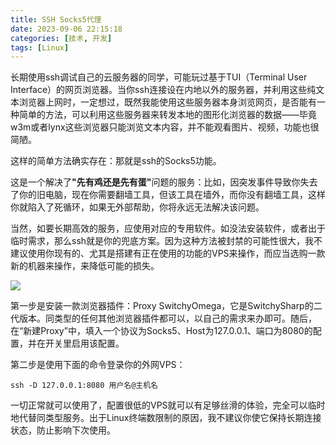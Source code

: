 ```yaml
---
title: SSH Socks5代理
date: 2023-09-06 22:15:18
categories: [技术, 开发]
tags: [Linux]
---
```

长期使用ssh调试自己的云服务器的同学，可能玩过基于TUI（Terminal User Interface）的网页浏览器。当你ssh连接设在内地以外的服务器，并利用这些纯文本浏览器上网时，一定想过，既然我能使用这些服务器本身浏览网页，是否能有一种简单的方法，可以利用这些服务器来转发本地的图形化浏览器的数据——毕竟w3m或者lynx这些浏览器只能浏览文本内容，并不能观看图片、视频，功能也很简陋。

这样的简单方法确实存在：那就是ssh的Socks5功能。

这是一个解决了<b>"先有鸡还是先有蛋"</b>问题的服务：比如，因突发事件导致你失去了你的旧电脑，现在你需要翻墙工具，但该工具在墙外，而你没有翻墙工具，这样你就陷入了死循环，如果无外部帮助，你将永远无法解决该问题。

当然，如要长期高效的服务，应使用对应的专用软件。如没法安装软件，或者出于临时需求，那么ssh就是你的兜底方案。因为这种方法被封禁的可能性很大，我不建议使用你现有的、尤其是搭建有正在使用的功能的VPS来操作，而应当选购一款新的机器来操作，来降低可能的损失。

![](https://testgames.me/wp-content/uploads/2023/09/d3d385f24abcbddd17f406dec8d77764.jpg)

第一步是安装一款浏览器插件：Proxy SwitchyOmega，它是SwitchySharp的二代版本。同类型的任何其他浏览器插件都可以，以自己的需求来办即可。随后，在“新建Proxy”中，填入一个协议为Socks5、Host为127.0.0.1、端口为8080的配置，并在开关里启用该配置。

第二步是使用下面的命令登录你的外网VPS：

```
ssh -D 127.0.0.1:8080 用户名@主机名
```

一切正常就可以使用了，配置很低的VPS就可以有足够丝滑的体验，完全可以临时地代替同类型服务。出于Linux终端数限制的原因，我不建议你使它保持长期连接状态，防止影响下次使用。
